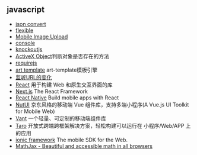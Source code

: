 ## javascript
- [json convert](json.md)
- [flexible](flexible.md)
- [Mobile Image Upload](MobileImageUpload.md)
- [console](console.md)
- [knockoutjs](knockoutjs.md)
- [ActiveX Object](activex_object.md)判断对象是否存在的方法
- [requirejs](requirejs.md)
- [art template](art-template.md) art-template模板引擎
- [监听URL的变化](url.md)
- [React](React.md) 用于构建 Web 和原生交互界面的库
- [Next.js](Next.js.md) The React Framework
- [React Native](ReactNative.md) Build mobile apps with React
- [NutUI](NutUI.md) 京东风格的移动端 Vue 组件库，支持多端小程序(A Vue.js UI Toolkit for Mobile Web)
- [Vant](Vant.md) 一个轻量、可定制的移动端组件库
- [Taro](Taro.md) 开放式跨端跨框架解决方案，轻松构建可以运行在 小程序/Web/APP 上的应用
- [ionic framework](ionicframework.md) The mobile SDK for the Web.
- [MathJax - Beautiful and accessible math in all browsers](MathJax.md)